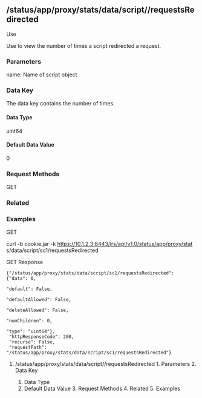 ## /status/app/proxy/stats/data/script/<name>/requestsRedirected

Use

Use to view the number of times a script redirected a request.

### Parameters

name: Name of script object

### Data Key

The data key contains the number of times.

#### Data Type

uint64

#### Default Data Value

0

### Request Methods

GET

### Related

### Examples

GET

curl -b cookie.jar -k https://10.1.2.3:8443/lrs/api/v1.0/status/app/proxy/stat
s/data/script/sc1/requestsRedirected

GET Response

    
    {"/status/app/proxy/stats/data/script/sc1/requestsRedirected": {"data": 0,
                                                                       "default": False,
                                                                       "defaultAllowed": False,
                                                                       "deleteAllowed": False,
                                                                       "numChildren": 0,
                                                                       "type": "uint64"},
     "httpResponseCode": 200,
     "recurse": False,
     "requestPath": "/status/app/proxy/stats/data/script/sc1/requestsRedirected"}
    

  1. /status/app/proxy/stats/data/script/<name>/requestsRedirected
    1. Parameters
    2. Data Key
      1. Data Type
      2. Default Data Value
    3. Request Methods
    4. Related
    5. Examples

